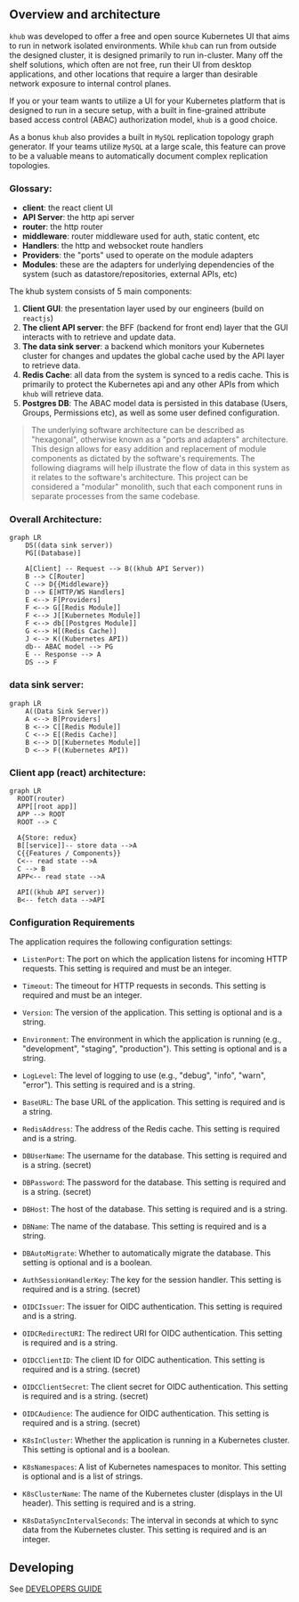 <!-- <img src="./khub.png" width="250px"/> -->

## Overview and architecture

`khub` was developed to offer a free and open source Kubernetes UI that aims to run in network isolated environments. While `khub` can run from outside the designed cluster, it is designed primarily to run 
in-cluster. Many off the shelf solutions, which often are not free, run their UI from desktop applications, and
other locations that require a larger than desirable network exposure to internal control planes. 

If you or your team wants to utilize a UI for your Kubernetes platform that is designed to run in a secure setup, 
with a built in fine-grained attribute based access control (ABAC) authorization model, `khub` is a good choice. 

As a bonus `khub` also provides a built in `MySQL` replication topology graph generator. If your teams utilize `MySQL` at a large scale, this feature can prove to be a valuable means to automatically document complex 
replication topologies. 

### Glossary:
- **client**: the react client UI
- **API Server**: the http api server
- **router**: the http router
- **middleware**: router middleware used for auth, static
  content, etc
- **Handlers**: the http and websocket route handlers
- **Providers**: the "ports" used to operate on the module
  adapters
- **Modules**: these are the adapters for underlying 
  dependencies of the system (such as datastore/repositories,
  external APIs, etc)

The khub system consists of 5 main components: 

1. **Client GUI**: the presentation layer used by our engineers (build on `reactjs`)
2. **The client API server**: the BFF (backend for front end) layer that the GUI interacts with to retrieve and update
   data.
3. **The data sink server**: a backend which monitors your Kubernetes cluster for changes and updates the
   global cache used by the API layer to retrieve data. 
4. **Redis Cache**: all data from the system is synced to a redis cache. This is primarily to protect the 
   Kubernetes api and any other APIs from which `khub` will retrieve data. 
5. **Postgres DB**: The ABAC model data is persisted in this database (Users, Groups, Permissions etc), as well as some user defined configuration.


> The underlying software architecture can be described as
"hexagonal", otherwise known as a "ports and adapters"
architecture. This design allows for easy addition and
replacement of module components as dictated by the 
software's requirements. The following diagrams will help
illustrate the flow of data in this system as it relates
to the software's architecture. This project can be considered
a "modular" monolith, such that each component runs in
separate processes from the same codebase. 
  
### Overall Architecture:
```mermaid
graph LR
    DS((data sink server))
    PG[(Database)]

    A[Client] -- Request --> B((khub API Server))
    B --> C[Router]
    C --> D{{Middleware}}
    D --> E[HTTP/WS Handlers]
    E <--> F[Providers]
    F <--> G[[Redis Module]]
    F <--> J[[Kubernetes Module]]
    F <--> db[[Postgres Module]]
    G <--> H[(Redis Cache)]
    J <--> K((Kubernetes API))
    db-- ABAC model --> PG
    E -- Response --> A
    DS --> F
```

### data sink server:
```mermaid
graph LR
    A((Data Sink Server))
    A <--> B[Providers]
    B <--> C[[Redis Module]]
    C <--> E[(Redis Cache)]
    B <--> D[[Kubernetes Module]]
    D <--> F((Kubernetes API))
```

### Client app (react) architecture:
```mermaid
graph LR
  ROOT(router)
  APP[[root app]]
  APP --> ROOT
  ROOT --> C
  
  A{Store: redux}
  B[[service]]-- store data -->A
  C{{Features / Components}}
  C<-- read state -->A
  C --> B
  APP<-- read state -->A

  API((khub API server))
  B<-- fetch data -->API

```


###  Configuration Requirements

The application requires the following configuration settings:

- `ListenPort`: The port on which the application listens for incoming HTTP requests. This setting is required and must be an integer.

- `Timeout`: The timeout for HTTP requests in seconds. This setting is required and must be an integer.

- `Version`: The version of the application. This setting is optional and is a string.

- `Environment`: The environment in which the application is running (e.g., "development", "staging", "production"). This setting is optional and is a string.

- `LogLevel`: The level of logging to use (e.g., "debug", "info", "warn", "error"). This setting is required and is a string.

- `BaseURL`: The base URL of the application. This setting is required and is a string.

- `RedisAddress`: The address of the Redis cache. This setting is required and is a string.

- `DBUserName`: The username for the database. This setting is required and is a string. (secret)

- `DBPassword`: The password for the database. This setting is required and is a string. (secret)

- `DBHost`: The host of the database. This setting is required and is a string.

- `DBName`: The name of the database. This setting is required and is a string.

- `DBAutoMigrate`: Whether to automatically migrate the database. This setting is optional and is a boolean.

- `AuthSessionHandlerKey`: The key for the session handler. This setting is required and is a string. (secret)

- `OIDCIssuer`: The issuer for OIDC authentication. This setting is required and is a string.

- `OIDCRedirectURI`: The redirect URI for OIDC authentication. This setting is required and is a string.

- `OIDCClientID`: The client ID for OIDC authentication. This setting is required and is a string. (secret)

- `OIDCClientSecret`: The client secret for OIDC authentication. This setting is required and is a string. (secret)

- `OIDCAudience`: The audience for OIDC authentication. This setting is required and is a string. (secret)

- `K8sInCluster`: Whether the application is running in a Kubernetes cluster. This setting is optional and is a boolean.

- `K8sNamespaces`: A list of Kubernetes namespaces to monitor. This setting is optional and is a list of strings.

- `K8sClusterName`: The name of the Kubernetes cluster (displays in the UI header). This setting is required and is a string.

- `K8sDataSyncIntervalSeconds`: The interval in seconds at which to sync data from the Kubernetes cluster. This setting is required and is an integer.


## Developing

See [DEVELOPERS GUIDE](./DEVELOPERS.md)